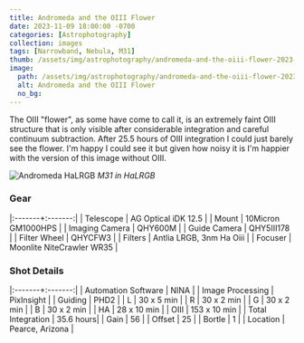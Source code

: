 ```yaml
---
title: Andromeda and the OIII Flower
date: 2023-11-09 18:00:00 -0700
categories: [Astrophotography]
collection: images
tags: [Narrowband, Nebula, M31]
thumb: /assets/img/astrophotography/andromeda-and-the-oiii-flower-2023-11-09-thumb.jpg
image:
  path: /assets/img/astrophotography/andromeda-and-the-oiii-flower-2023-11-09.jpg
  alt: Andromeda and the OIII Flower
  no_bg:
---
```


The OIII "flower", as some have come to call it, is an extremely faint OIII structure that is only visible
after considerable integration and careful continuum subtraction. After 25.5 hours of OIII integration
I could just barely see the flower. I'm happy I could see it but given how noisy it is I'm happier with
the version of this image without OIII.

![Andromeda HaLRGB](/assets/img/astrophotography/andromeda-halrgb-2023-11-09.png.jpg)
_M31 in HaLRGB_

### Gear

|:-------+:-------:|
| Telescope | AG Optical iDK 12.5 |
| Mount | 10Micron GM1000HPS |
| Imaging Camera | QHY600M |
| Guide Camera | QHY5III178 |
| Filter Wheel | QHYCFW3 |
| Filters | Antlia LRGB, 3nm Ha Oiii |
| Focuser | Moonlite NiteCrawler WR35 |

### Shot Details

|:-------+:-------:|
| Automation Software | NINA |
| Image Processing | PixInsight |
| Guiding | PHD2 |
| L | 30 x 5 min |
| R | 30 x 2 min |
| G | 30 x 2 min |
| B | 30 x 2 min |
| HA | 28 x 10 min |
| OIII | 153 x 10 min |
| Total Integration | 35.6 hours|
| Gain | 56 |
| Offset | 25 |
| Bortle | 1 |
| Location | Pearce, Arizona |
